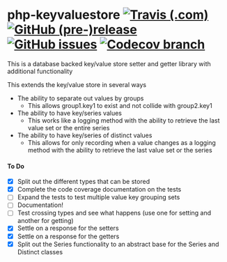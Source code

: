 # php-keyvaluestore [![Travis (.com)](https://img.shields.io/travis/com/ryanwhowe/php-keyvaluestore.svg)](https://github.com/ryanwhowe/php-keyvaluestore) [![GitHub (pre-)release](https://img.shields.io/github/release/ryanwhowe/php-keyvaluestore/all.svg)](https://github.com/ryanwhowe/php-keyvaluestore) [![GitHub issues](https://img.shields.io/github/issues-raw/ryanwhowe/php-keyvaluestore.svg)](https://github.com/ryanwhowe/php-keyvaluestore) [![Codecov branch](https://img.shields.io/codecov/c/ryanwhowe/php-keyvaluestore/master.svg)](https://github.com/ryanwhowe/php-keyvaluestore)



This is a database backed key/value store setter and getter library with additional functionality

This extends the key/value store in several ways

- The ability to separate out values by groups
  - This allows group1.key1 to exist and not collide with group2.key1
- The ability to have key/series values
  - This works like a logging method with the ability to retrieve the last value set or the entire series
- The ability to have key/series of distinct values
  - This allows for only recording when a value changes as a logging method with the ability to retrieve the last value 
  set or the series

#### To Do
- [x] Split out the different types that can be stored
- [x] Complete the code coverage documentation on the tests
- [ ] Expand the tests to test multiple value key grouping sets
- [ ] Documentation!
- [ ] Test crossing types and see what happens (use one for setting and another for getting)
- [x] Settle on a response for the setters
- [x] Settle on a response for the getters
- [x] Split out the Series functionality to an abstract base for the Series and Distinct classes
